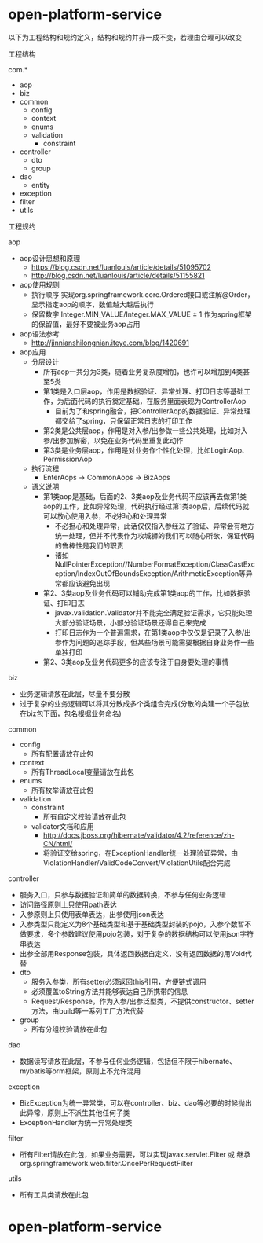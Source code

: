 # open-platform-service

以下为工程结构和规约定义，结构和规约并非一成不变，若理由合理可以改变

工程结构

com.*
  - aop
  - biz
  - common
      - config
      - context
      - enums
      - validation
          - constraint
  - controller
      - dto
      - group
  - dao
      - entity
  - exception
  - filter
  - utils

工程规约

aop
  - aop设计思想和原理
      - https://blog.csdn.net/luanlouis/article/details/51095702
      - http://blog.csdn.net/luanlouis/article/details/51155821
  - aop使用规则
      - 执行顺序 实现org.springframework.core.Ordered接口或注解@Order，显示指定aop的顺序，数值越大越后执行
      - 保留数字 Integer.MIN_VALUE/Integer.MAX_VALUE ± 1 作为spring框架的保留值，最好不要被业务aop占用
  - aop语法参考
      - http://jinnianshilongnian.iteye.com/blog/1420691
  - aop应用
      - 分层设计
          - 所有aop一共分为3类，随着业务复杂度增加，也许可以增加到4类甚至5类
          - 第1类是入口层aop，作用是数据验证、异常处理、打印日志等基础工作，为后面代码的执行奠定基础，在服务里面表现为ControllerAop
              - 目前为了和spring融合，把ControllerAop的数据验证、异常处理都交给了spring，只保留正常日志的打印工作
          - 第2类是公共层aop，作用是对入参/出参做一些公共处理，比如对入参/出参加解密，以免在业务代码里重复此动作
          - 第3类是业务层aop，作用是对业务作个性化处理，比如LoginAop、PermissionAop
      - 执行流程
          - EnterAops -> CommonAops -> BizAops
      - 语义说明
          - 第1类aop是基础，后面的2、3类aop及业务代码不应该再去做第1类aop的工作，比如异常处理，代码执行经过第1类aop后，后续代码就可以放心使用入参，不必担心和处理异常
              - 不必担心和处理异常，此话仅仅指入参经过了验证、异常会有地方统一处理，但并不代表作为攻城狮的我们可以随心所欲，保证代码的鲁棒性是我们的职责
              - 诸如NullPointerException//NumberFormatException/ClassCastException/IndexOutOfBoundsException/ArithmeticException等异常都应该避免出现
          - 第2、3类aop及业务代码可以铺助完成第1类aop的工作，比如数据验证、打印日志
              - javax.validation.Validator并不能完全满足验证需求，它只能处理大部分验证场景，小部分验证场景还得自己来完成
              - 打印日志作为一个普遍需求，在第1类aop中仅仅是记录了入参/出参作为问题的追踪手段，但某些场景可能需要根据自身业务作一些单独打印
          - 第2、3类aop及业务代码更多的应该专注于自身要处理的事情
          
biz
  - 业务逻辑请放在此层，尽量不要分散
  - 过于复杂的业务逻辑可以将其分散成多个类组合完成(分散的类建一个子包放在biz包下面，包名根据业务命名)
  
common
  - config
      - 所有配置请放在此包
  - context
      - 所有ThreadLocal变量请放在此包
  - enums
      - 所有枚举请放在此包
  - validation
      - constraint
          - 所有自定义校验请放在此包
      - validator文档和应用
          - http://docs.jboss.org/hibernate/validator/4.2/reference/zh-CN/html/
          - 将验证交给spring，在ExceptionHandler统一处理验证异常，由ViolationHandler/ValidCodeConvert/ViolationUtils配合完成

controller
  - 服务入口，只参与数据验证和简单的数据转换，不参与任何业务逻辑
  - 访问路径原则上只使用path表达
  - 入参原则上只使用表单表达，出参使用json表达
  - 入参类型只能定义为8个基础类型和基于基础类型封装的pojo，入参个数暂不做要求，多个参数建议使用pojo包装，对于复杂的数据结构可以使用json字符串表达
  - 出参全部用Response包装，具体返回数据自定义，没有返回数据的用Void代替
  - dto
      - 服务入参类，所有setter必须返回this引用，方便链式调用
      - 必须覆盖toString方法并能够表达自己所携带的信息
      - Request/Response，作为入参/出参泛型类，不提供constructor、setter方法，由build等一系列工厂方法代替
  - group
      - 所有分组校验请放在此包

dao
  - 数据读写请放在此层，不参与任何业务逻辑，包括但不限于hibernate、mybatis等orm框架，原则上不允许混用

exception
  - BizException为统一异常类，可以在controller、biz、dao等必要的时候抛出此异常，原则上不派生其他任何子类
  - ExceptionHandler为统一异常处理类

filter
  - 所有Filter请放在此包，如果业务需要，可以实现javax.servlet.Filter 或 继承org.springframework.web.filter.OncePerRequestFilter

utils
  - 所有工具类请放在此包
# open-platform-service
